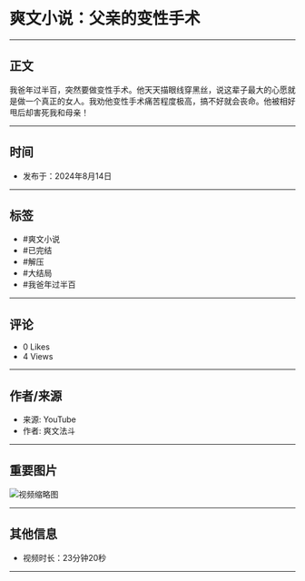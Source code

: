 # 爽文小说：父亲的变性手术

---

## 正文

我爸年过半百，突然要做变性手术。他天天描眼线穿黑丝，说这辈子最大的心愿就是做一个真正的女人。我劝他变性手术痛苦程度极高，搞不好就会丧命。他被相好甩后却害死我和母亲！

---

## 时间

- 发布于：2024年8月14日

---

## 标签

- #爽文小说
- #已完结
- #解压
- #大结局
- #我爸年过半百

---

## 评论

- 0 Likes
- 4 Views

---

## 作者/来源

- 来源: YouTube
- 作者: 爽文法斗

---

## 重要图片

![视频缩略图](https://i.ytimg.com/vi/rKBM2kS6B8o/hqdefault.jpg?sqp=-oaymwFACKgBEF5IWvKriqkDMwgBFQAAiEIYAdgBAeIBCggYEAIYBjgBQAHwAQH4Ac4FgALQBYoCDAgAEAEYUiBcKGUwDw==&rs=AOn4CLAtkeOb4EeLyiF8xnmYQYHiTEYNwQ)

---

## 其他信息

- 视频时长：23分钟20秒

---